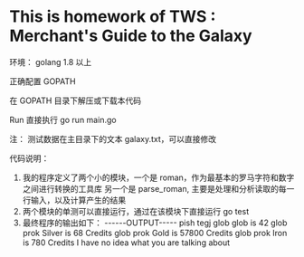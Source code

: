 # This is homework of TWS : Merchant's Guide to the Galaxy
环境：
   golang 1.8 以上

   正确配置 GOPATH

   在 GOPATH 目录下解压或下载本代码

Run
    直接执行 go run main.go

注：
   测试数据在主目录下的文本 galaxy.txt，可以直接修改

代码说明：
1. 我的程序定义了两个小的模块，一个是 roman，作为最基本的罗马字符和数字之间进行转换的工具库
   另一个是 parse_roman, 主要是处理和分析读取的每一行输入，以及计算产生的结果
2. 两个模块的单测可以直接运行，通过在该模块下直接运行 go test
3. 最终程序的输出如下：
    ------OUTPUT-----
    pish tegj glob glob is 42
    glob prok Silver is 68 Credits
    glob prok Gold is 57800 Credits
    glob prok Iron is 780 Credits
    I have no idea what you are talking about
